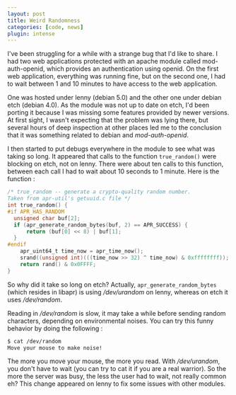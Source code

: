 ```yaml
---
layout: post
title: Weird Randomness
categories: [code, news]
plugin: intense
---
```


I've been struggling for a while with a strange bug that I'd like to
share. I had two web applications protected with an apache module
called mod-auth-openid, which provides an authentication using
openid. On the first web application, everything was running fine, but
on the second one, I had to wait between 1 and 10 minutes to have
access to the web application.

One was hosted under lenny (debian 5.0) and the other one under debian
etch (debian 4.0). As the module was not up to date on etch, I'd been
porting it because I was missing some features provided by newer
versions. At first sight, I wasn't expecting that the problem was
lying there, but several hours of deep inspection at other places led
me to the conclusion that it was something related to debian and
*mod-auth-openid*.

I then started to put debugs everywhere in the module to see what was
taking so long. It appeared that calls to the function `true_random()`
were blocking on etch, not on lenny.  There were about ten calls to
this function, between each call I had to wait about 10 seconds to 1
minute. Here is the function :

```c
/* true_random -- generate a crypto-quality random number. 
Taken from apr-util's getuuid.c file */
int true_random() {
#if APR_HAS_RANDOM
  unsigned char buf[2];
  if (apr_generate_random_bytes(buf, 2) == APR_SUCCESS) {
      return (buf[0] << 8) | buf[1];
  }
#endif
    apr_uint64_t time_now = apr_time_now();
    srand((unsigned int)(((time_now >> 32) ^ time_now) & 0xffffffff));
    return rand() & 0x0FFFF;
}
```

So why did it take so long on etch? Actually,
`apr_generate_random_bytes` (which resides in libapr) is using
_/dev/urandom_ on lenny, whereas on etch it uses _/dev/random_.

Reading in _/dev/random_ is slow, it may take a while before sending
random characters, depending on environmental noises. You can try this
funny behavior by doing the following :

```bash
$ cat /dev/random
Move your mouse to make noise!
```

The more you move your mouse, the more you read.  With _/dev/urandom_,
you don't have to wait (you can try to cat it if you are a real
warrior).  So the more the server was busy, the less the user had to
wait, not really common eh? This change appeared on lenny to fix some
issues with other modules.
